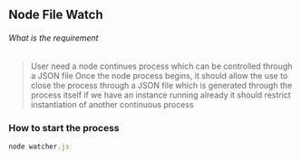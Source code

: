 ## Node File Watch 
###### What is the requirement


>User need a node continues process which can be controlled through a JSON file Once the node process begins, it should allow the use to close the process through a JSON file which is generated through the process itself if we have an instance running already it should restrict instantiation of another continuous process



### How to start the process

```javascript 
node watcher.js
```
